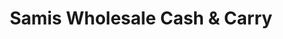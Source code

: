 ---
title: "Samis Wholesale Cash & Carry"
url: /birmingham/samis-wholesale-cash-and-carry/
shop: wholesale
---